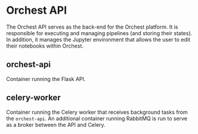 # Orchest API

The Orchest API serves as the back-end for the Orchest platform. It is responsible for executing
and managing pipelines (and storing their states). In addition, it manages the Jupyter environment
that allows the user to edit their notebooks within Orchest.

## orchest-api
Container running the Flask API.

## celery-worker
Container running the Celery worker that receives background tasks from the `orchest-api`. An
additional container running RabbitMQ is run to serve as a broker between the API and Celery.
